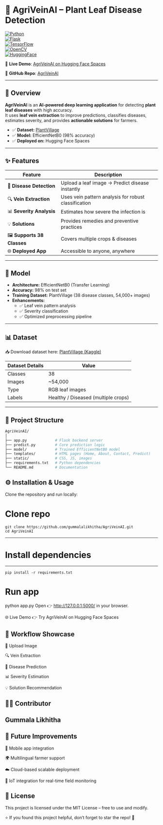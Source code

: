 # 🌿 AgriVeinAI – Plant Leaf Disease Detection  
[![Python](https://img.shields.io/badge/Python-3.10-blue?logo=python)](https://www.python.org/)  
[![Flask](https://img.shields.io/badge/Flask-Web%20Framework-green?logo=flask)](https://flask.palletsprojects.com/)  
[![TensorFlow](https://img.shields.io/badge/TensorFlow-Deep%20Learning-orange?logo=tensorflow)](https://www.tensorflow.org/)  
[![OpenCV](https://img.shields.io/badge/OpenCV-Computer%20Vision-red?logo=opencv)](https://opencv.org/)  
[![HuggingFace](https://img.shields.io/badge/Deployed-HuggingFace-yellow?logo=huggingface)](https://huggingface.co/spaces/gummalalikhitha/AgriVeinAI)  

🚀 **Live Demo**: [AgriVeinAI on Hugging Face Spaces](https://huggingface.co/spaces/gummalalikhitha/AgriVeinAI)

📂 **GitHub Repo**: [AgriVeinAI](https://github.com/gummalalikhitha/AgriVeinAI)  

---

## 📖 Overview  

**AgriVeinAI** is an **AI-powered deep learning application** for detecting **plant leaf diseases** with high accuracy.  
It uses **leaf vein extraction** to improve predictions, classifies diseases, estimates severity, and provides **actionable solutions** for farmers.  

- ✅ **Dataset:** [PlantVillage](https://www.kaggle.com/datasets/emmarex/plantdisease)  
- ✅ **Model:** EfficientNetB0 (98% accuracy)  
- ✅ **Deployed on:** Hugging Face Spaces  

---

## ✨ Features  

| Feature | Description |
|---------|-------------|
| 🌱 **Disease Detection** | Upload a leaf image → Predict disease instantly |
| 🔍 **Vein Extraction** | Uses vein pattern analysis for robust classification |
| 📊 **Severity Analysis** | Estimates how severe the infection is |
| 💡 **Solutions** | Provides remedies and preventive practices |
| 🖼 **Supports 38 Classes** | Covers multiple crops & diseases |
| 🌐 **Deployed App** | Accessible to anyone, anywhere |

---

## 🧠 Model  

- **Architecture:** EfficientNetB0 (Transfer Learning)  
- **Accuracy:** 98% on test set  
- **Training Dataset:** PlantVillage (38 disease classes, 54,000+ images)  
- **Enhancements:**  
  - ✅ Leaf vein pattern analysis  
  - ✅ Severity classification  
  - ✅ Optimized preprocessing pipeline  

---

## 📊 Dataset  

📥 Download dataset here: [PlantVillage (Kaggle)](https://www.kaggle.com/datasets/emmarex/plantdisease)  

| Dataset Details | Value |
|-----------------|-------|
| Classes | 38 |
| Images | ~54,000 |
| Type | RGB leaf images |
| Labels | Healthy / Diseased (multiple crops) |

---

## 📂 Project Structure  
```bash
AgriVeinAI/
│
├── app.py             # Flask backend server
├── predict.py         # Core prediction logic
├── model/             # Trained EfficientNetB0 model
├── templates/         # HTML pages (Home, About, Contact, Predict)
├── static/            # CSS, JS, images
├── requirements.txt   # Python dependencies
└── README.md          # Documentation
```
⚙️ Installation & Usage
---
Clone the repository and run locally:


# Clone repo
```
git clone https://github.com/gummalalikhitha/AgriVeinAI.git
cd AgriVeinAI
```
---
# Install dependencies
---
```
pip install -r requirements.txt
```
# Run app
python app.py
Open 👉 http://127.0.0.1:5000/ in your browser.

🌐 Live Demo
👉 Try AgriVeinAI on Hugging Face Spaces

📸 Workflow Showcase
---
🌱 Upload Image

🔍 Vein Extraction

🧠 Disease Prediction

📊 Severity Estimation

💡 Solution Recommendation

👩‍💻 Contributor
---
Gummala Likhitha
---

🚀 Future Improvements
---
📱 Mobile app integration

🌍 Multilingual farmer support

☁️ Cloud-based scalable deployment

🤖 IoT integration for real-time field monitoring

📜 License
---
This project is licensed under the MIT License – free to use and modify.

⭐ If you found this project helpful, don’t forget to star the repo! 🌟
